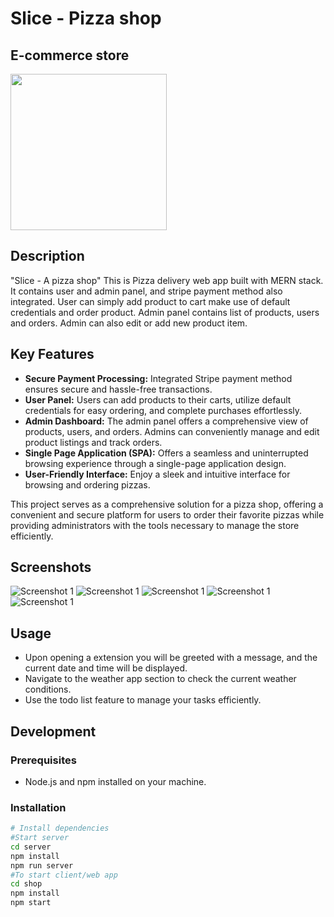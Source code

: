 
# Slice - Pizza shop 
## E-commerce store

[<img src="https://i.ibb.co/XpRPCPP/logo.png" width="250"/>](https://github.com/VaibhavPachpute21/slice)

## Description

"Slice - A pizza shop" This is Pizza delivery web app built with MERN stack. It contains user and admin panel, and stripe payment method also integrated. User can simply add product to cart make use of default credentials and order product. Admin panel contains list of products, users and orders. Admin can also edit or add new product item.

## Key Features

- **Secure Payment Processing:** Integrated Stripe payment method ensures secure and hassle-free transactions.
- **User Panel:** Users can add products to their carts, utilize default credentials for easy ordering, and complete purchases effortlessly.
- **Admin Dashboard:** The admin panel offers a comprehensive view of products, users, and orders. Admins can conveniently manage and edit product listings and track orders.
- **Single Page Application (SPA):** Offers a seamless and uninterrupted browsing experience through a single-page application design.
- **User-Friendly Interface:** Enjoy a sleek and intuitive interface for browsing and ordering pizzas.

This project serves as a comprehensive solution for a pizza shop, offering a convenient and secure platform for users to order their favorite pizzas while providing administrators with the tools necessary to manage the store efficiently.

## Screenshots

![Screenshot 1](https://i.ibb.co/mc5bHTw/slice-1.png)
![Screenshot 1](https://i.ibb.co/YXp93hN/slice-2.png)
![Screenshot 1](https://i.ibb.co/HXstzxr/slice-3.png)
![Screenshot 1](https://i.ibb.co/Q60MNXD/slice-4.png)
![Screenshot 1](https://i.ibb.co/FV5NxND/slice-5.png)


## Usage

- Upon opening a extension you will be greeted with a message, and the current date and time will be displayed.
- Navigate to the weather app section to check the current weather conditions.
- Use the todo list feature to manage your tasks efficiently.

## Development

### Prerequisites

- Node.js and npm installed on your machine.

### Installation
```bash
# Install dependencies
#Start server
cd server
npm install
npm run server
#To start client/web app
cd shop
npm install
npm start